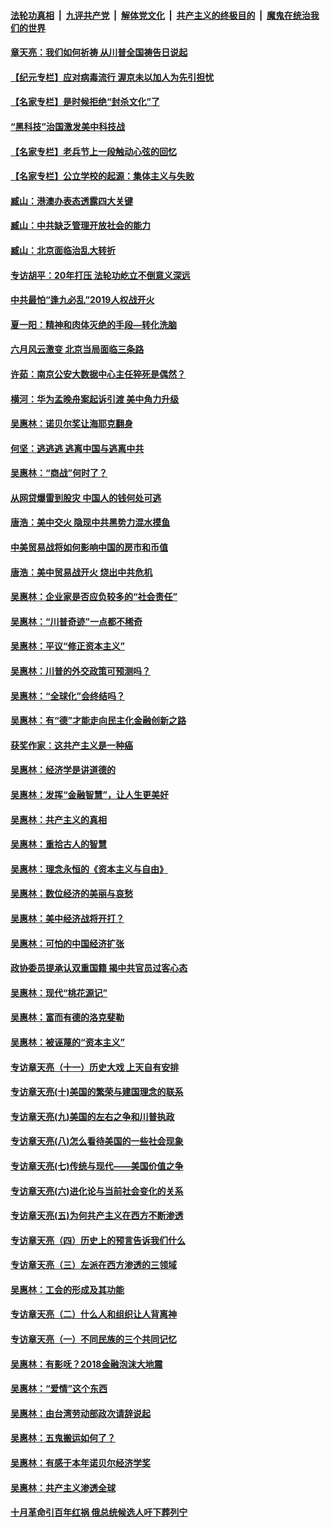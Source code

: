 

####  [法轮功真相](../../../../basic/blob/master/README.md?t=06271602) &nbsp;|&nbsp; [九评共产党](../../../../9ping.md/blob/master/README.md?t=06271602) &nbsp;|&nbsp; [解体党文化](../../../../jtdwh.md/blob/master/README.md?t=06271602)  &nbsp;|&nbsp; [共产主义的终极目的](../../../../gczydzjmd.md/blob/master/README.md?t=06271602) &nbsp;|&nbsp; [魔鬼在统治我们的世界](../../../../mgztzwmdsj.md/blob/master/README.md?t=06271602) 

#### [章天亮：我们如何祈祷 从川普全国祷告日说起](../pages/nsc423/n11944627.md?t=06271602) 

#### [【纪元专栏】应对病毒流行 渥京未以加人为先引担忧](../pages/nsc423/n11875714.md?t=06271602) 

#### [【名家专栏】是时候拒绝“封杀文化”了](../pages/nsc423/n11814093.md?t=06271602) 

#### [“黑科技”治国激发美中科技战](../pages/nsc423/n11638056.md?t=06271602) 

#### [【名家专栏】老兵节上一段触动心弦的回忆](../pages/nsc423/n11646016.md?t=06271602) 

#### [【名家专栏】公立学校的起源：集体主义与失败](../pages/nsc423/n11601833.md?t=06271602) 

#### [臧山：港澳办表态透露四大关键](../pages/nsc423/n11421628.md?t=06271602) 

#### [臧山：中共缺乏管理开放社会的能力](../pages/nsc423/n11407457.md?t=06271602) 

#### [臧山：北京面临治乱大转折](../pages/nsc423/n11406895.md?t=06271602) 

#### [专访胡平：20年打压 法轮功屹立不倒意义深远](../pages/nsc423/n11398800.md?t=06271602) 

#### [中共最怕“逢九必乱”2019人权战开火](../pages/nsc423/n11385248.md?t=06271602) 

#### [夏一阳：精神和肉体灭绝的手段—转化洗脑](../pages/nsc423/n11368250.md?t=06271602) 

#### [六月风云激变 北京当局面临三条路](../pages/nsc423/n11313668.md?t=06271602) 

#### [许茹：南京公安大数据中心主任猝死是偶然？](../pages/nsc423/n11064744.md?t=06271602) 

#### [横河：华为孟晚舟案起诉引渡 美中角力升级](../pages/nsc423/n11027230.md?t=06271602) 

#### [吴惠林：诺贝尔奖让海耶克翻身](../pages/nsc423/n10890049.md?t=06271602) 

#### [何坚：逃逃逃 逃离中国与逃离中共](../pages/nsc423/n10592891.md?t=06271602) 

#### [吴惠林：“商战”何时了？](../pages/nsc423/n10573558.md?t=06271602) 

#### [从网贷爆雷到股灾 中国人的钱何处可逃](../pages/nsc423/n10572800.md?t=06271602) 

#### [唐浩：美中交火 隐现中共黑势力混水摸鱼](../pages/nsc423/n10544040.md?t=06271602) 

#### [中美贸易战将如何影响中国的房市和币值](../pages/nsc423/n10543697.md?t=06271602) 

#### [唐浩：美中贸易战开火 烧出中共危机](../pages/nsc423/n10540126.md?t=06271602) 

#### [吴惠林：企业家是否应负较多的“社会责任”](../pages/nsc423/n10535022.md?t=06271602) 

#### [吴惠林：“川普奇迹”一点都不稀奇](../pages/nsc423/n10512808.md?t=06271602) 

#### [吴惠林：平议“修正资本主义”](../pages/nsc423/n10495724.md?t=06271602) 

#### [吴惠林：川普的外交政策可预测吗？](../pages/nsc423/n10462387.md?t=06271602) 

#### [吴惠林：“全球化”会终结吗？](../pages/nsc423/n10452838.md?t=06271602) 

#### [吴惠林：有“德”才能走向民主化金融创新之路](../pages/nsc423/n10432292.md?t=06271602) 

#### [获奖作家：这共产主义是一种癌](../pages/nsc423/n10431541.md?t=06271602) 

#### [吴惠林：经济学是讲道德的](../pages/nsc423/n10398014.md?t=06271602) 

#### [吴惠林：发挥“金融智慧”，让人生更美好](../pages/nsc423/n10375019.md?t=06271602) 

#### [吴惠林：共产主义的真相](../pages/nsc423/n10351394.md?t=06271602) 

#### [吴惠林：重拾古人的智慧](../pages/nsc423/n10337691.md?t=06271602) 

#### [吴惠林：理念永恒的《资本主义与自由》](../pages/nsc423/n10316274.md?t=06271602) 

#### [吴惠林：数位经济的美丽与哀愁](../pages/nsc423/n10292946.md?t=06271602) 

#### [吴惠林：美中经济战将开打？](../pages/nsc423/n10258825.md?t=06271602) 

#### [吴惠林：可怕的中国经济扩张](../pages/nsc423/n10219147.md?t=06271602) 

#### [政协委员提承认双重国籍 揭中共官员过客心态](../pages/nsc423/n10208809.md?t=06271602) 

#### [吴惠林：现代“桃花源记”](../pages/nsc423/n10185234.md?t=06271602) 

#### [吴惠林：富而有德的洛克斐勒](../pages/nsc423/n10142264.md?t=06271602) 

#### [吴惠林：被诬蔑的“资本主义”](../pages/nsc423/n10124816.md?t=06271602) 

#### [专访章天亮（十一）历史大戏 上天自有安排](../pages/nsc423/n10094905.md?t=06271602) 

#### [专访章天亮(十)美国的繁荣与建国理念的联系](../pages/nsc423/n10094899.md?t=06271602) 

#### [专访章天亮(九)美国的左右之争和川普执政](../pages/nsc423/n10094889.md?t=06271602) 

#### [专访章天亮(八)怎么看待美国的一些社会现象](../pages/nsc423/n10094857.md?t=06271602) 

#### [专访章天亮(七)传统与现代——美国价值之争](../pages/nsc423/n10093140.md?t=06271602) 

#### [专访章天亮(六)进化论与当前社会变化的关系](../pages/nsc423/n10092036.md?t=06271602) 

#### [专访章天亮(五)为何共产主义在西方不断渗透](../pages/nsc423/n10083620.md?t=06271602) 

#### [专访章天亮（四）历史上的预言告诉我们什么](../pages/nsc423/n10083606.md?t=06271602) 

#### [专访章天亮（三）左派在西方渗透的三领域](../pages/nsc423/n10081115.md?t=06271602) 

#### [吴惠林：工会的形成及其功能](../pages/nsc423/n10080633.md?t=06271602) 

#### [专访章天亮（二）什么人和组织让人背离神](../pages/nsc423/n10076637.md?t=06271602) 

#### [专访章天亮（一）不同民族的三个共同记忆](../pages/nsc423/n10074188.md?t=06271602) 

#### [吴惠林：有影呒？2018金融泡沫大地震](../pages/nsc423/n10040534.md?t=06271602) 

#### [吴惠林：“爱情”这个东西](../pages/nsc423/n10019423.md?t=06271602) 

#### [吴惠林：由台湾劳动部政次请辞说起](../pages/nsc423/n9979679.md?t=06271602) 

#### [吴惠林：五鬼搬运如何了？](../pages/nsc423/n9925338.md?t=06271602) 

#### [吴惠林：有感于本年诺贝尔经济学奖](../pages/nsc423/n9871883.md?t=06271602) 

#### [吴惠林：共产主义渗透全球](../pages/nsc423/n9812748.md?t=06271602) 

#### [十月革命引百年红祸 俄总统候选人吁下葬列宁](../pages/nsc423/n9810182.md?t=06271602) 

